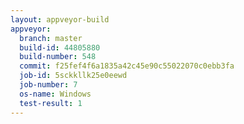```yaml
---
layout: appveyor-build
appveyor:
  branch: master
  build-id: 44805880
  build-number: 548
  commit: f25fef4f6a1835a42c45e90c55022070c0ebb3fa
  job-id: 5sckkllk25e0eewd
  job-number: 7
  os-name: Windows
  test-result: 1
---
```

